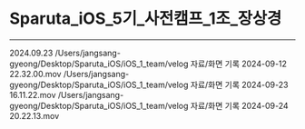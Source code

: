 # Sparuta_iOS_5기_사전캠프_1조_장상경
*** 
2024.09.23
/Users/jangsang-gyeong/Desktop/Sparuta_iOS/iOS_1_team/velog 자료/화면 기록 2024-09-12 22.32.00.mov
/Users/jangsang-gyeong/Desktop/Sparuta_iOS/iOS_1_team/velog 자료/화면 기록 2024-09-23 16.11.22.mov
/Users/jangsang-gyeong/Desktop/Sparuta_iOS/iOS_1_team/velog 자료/화면 기록 2024-09-24 20.22.13.mov

